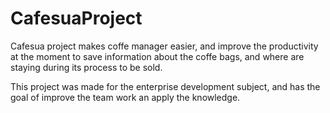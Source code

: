 # CafesuaProject

Cafesua project makes coffe manager easier, and improve the productivity at the moment to save information about the coffe bags, and where are staying during its process to be sold.

This project was made for the enterprise development subject, and has the goal of improve the team work an apply the knowledge.